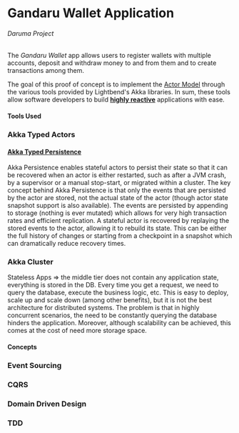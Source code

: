 # Gandaru Wallet Application
###### Daruma Project

The _Gandaru Wallet_ app allows users to register wallets with multiple accounts, deposit and withdraw money to and from them and to create transactions among them. 

The goal of this proof of concept is to implement the [Actor Model](https://doc.akka.io/docs/akka/current/typed/guide/actors-motivation.html) through the various tools provided by Lightbend's Akka libraries. In sum, these tools allow software developers to build **[highly reactive](https://www.lightbend.com/blog/reactive-manifesto-20)** applications with ease.

#### Tools Used

### Akka Typed Actors

#### [Akka Typed Persistence](https://doc.akka.io/docs/akka/current/typed/persistence.html)
Akka Persistence enables stateful actors to persist their state so that it can be recovered when an actor 
is either restarted, such as after a JVM crash, by a supervisor or a manual stop-start, or migrated within a cluster. The key concept behind Akka Persistence is that only the events that are persisted by the actor are stored, not the actual state of the actor (though actor state snapshot support is also available). The events are persisted by appending to storage (nothing is ever mutated) which allows for very high transaction rates and efficient replication. A stateful actor is recovered by replaying the stored events to the actor, allowing it to rebuild its state. This can be either the full history of changes or starting from a checkpoint in a snapshot which can dramatically reduce recovery times.

### Akka Cluster
Stateless Apps => the middle tier does not contain any application state, everything is stored in the DB. Every time you get a request, we need to query the database, execute the business logic, etc. This is easy to deploy, scale up and scale down (among other benefits), but it is not the best architecture for distributed systems. The problem is that in highly concurrent scenarios, the need to be constantly querying the database hinders the application. Moreover, although scalability can be achieved, this comes at the cost of need more storage space.

#### Concepts

### Event Sourcing

### CQRS

### Domain Driven Design

### TDD
